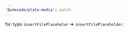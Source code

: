 ```yaml
---
'@udecode/plate-media': patch
---
```


fix: typo `insertFilePlaceholer` => `insertFilePlaceholder`.
